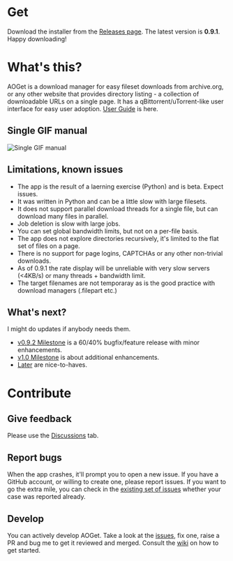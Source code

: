 # Get
Download the installer from the [Releases page](https://github.com/endre-git/aoget/releases). The latest version is **0.9.1**. Happy downloading!

# What's this?
AOGet is a download manager for easy fileset downloads from archive.org, or any other website that provides directory listing - a collection of downloadable URLs on a single page. It has a qBittorrent/uTorrent-like user interface for easy user adoption.
[User Guide](https://github.com/endre-git/aoget/wiki/User-Guide) is here.

## Single GIF manual
![Single GIF manual](aoget/docs/aoget_manual.gif)

## Limitations, known issues
* The app is the result of a laerning exercise (Python) and is beta. Expect issues.
* It was written in Python and can be a little slow with large filesets.
* It does not support parallel download threads for a single file, but can download many files in parallel.
* Job deletion is slow with large jobs.
* You can set global bandwidth limits, but not on a per-file basis.
* The app does not explore directories recursively, it's limited to the flat set of files on a page.
* There is no support for page logins, CAPTCHAs or any other non-trivial downloads.
* As of 0.9.1 the rate display will be unreliable with very slow servers (<4KB/s) or many threads + bandwidth limit.
* The target filenames are not temporaray as is the good practice with download managers (.filepart etc.)

## What's next?
I might do updates if anybody needs them.
* [v0.9.2 Milestone](https://github.com/endre-git/aoget/milestone/11) is a 60/40% bugfix/feature release with minor enhancements.
* [v1.0 Milestone](https://github.com/endre-git/aoget/milestone/6) is about additional enhancements.
* [Later](https://github.com/endre-git/aoget/milestone/9) are nice-to-haves.

# Contribute
## Give feedback
Please use the [Discussions](https://github.com/endre-git/aoget/discussions/) tab.

## Report bugs
When the app crashes, it'll prompt you to open a new issue. If you have a GitHub account, or willing to create one, please report issues. If you want to go the extra mile, you can check in the [existing set of issues](https://github.com/endre-git/aoget/issues/) whether your case was reported already.

## Develop
You can actively develop AOGet. Take a look at the [issues](https://github.com/endre-git/aoget/issues/), fix one, raise a PR and bug me to get it reviewed and merged. Consult the [wiki](https://github.com/endre-git/aoget/wiki/) on how to get started.



